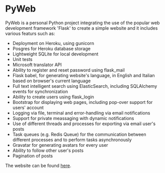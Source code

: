 # PyWeb

PyWeb is a personal Python project integrating the use of the popular web
development framework 'Flask' to create a simple website and it includes various
featurs such as:

* Deployment on Heroku, using gunicorn
* Posgres for Heroku database storage
* Lightweight SQLite for local development
* Unit tests
* Microsoft translator API
* Ability to register and reset password using flask_mail
* Flask babel, for generating website's language, in English and Italian based on
  browser's current language
* Full text intelligent search using ElasticSearch, including SQLAlchemy events
  for synchronization
* Ability to create users using flask_login
* Bootstrap for displaying web pages, including pop-over support for users' account
* Logging via file, terminal and error-handling via email notifications
* Support for private meassaging with dynamic notifications
* Use of different threads and processes for exporting via email user's posts
* Task queues (e.g. Redis Queue) for the communication between different
  processes and to perform tasks asynchronously
* Gravatar for generating avatars for every user
* Ability to follow other user's posts
* Pagination of posts

The website can be found [here](https://pyweb-raz.herokuapp.com/).